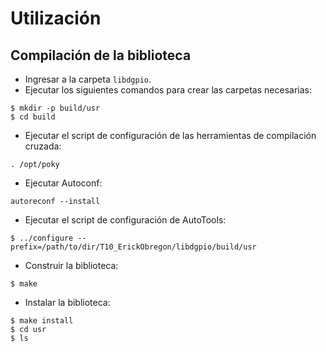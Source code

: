 # **Utilización**

## **Compilación de la biblioteca**
* Ingresar a la carpeta `libdgpio`.
* Ejecutar los siguientes comandos para crear las carpetas necesarias:

```shell
$ mkdir -p build/usr
$ cd build
```

* Ejecutar el script de configuración de las herramientas de compilación cruzada:
```shell
. /opt/poky
```

* Ejecutar Autoconf:
```shell
autoreconf --install
```

* Ejecutar el script de configuración de AutoTools:
```shell
$ ../configure --prefix=/path/to/dir/T10_ErickObregon/libdgpio/build/usr
```

* Construir la biblioteca:
```shell
$ make
```

* Instalar la biblioteca:
```shell
$ make install
$ cd usr
$ ls
```

